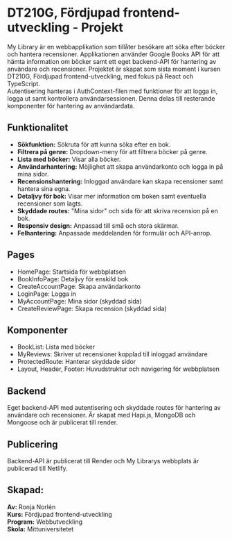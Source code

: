 # DT210G, Fördjupad frontend-utveckling - Projekt

My Library är en webbapplikation som tillåter besökare att söka efter böcker och hantera recensioner. Applikationen använder Google Books API för att hämta information om böcker samt ett eget backend-API för hantering av användare och recensioner. Projektet är skapat som sista moment i kursen DT210G, Fördjupad frontend-utveckling, med fokus på React och TypeScript.  
Autentisering hanteras i AuthContext-filen med funktioner för att logga in, logga ut samt kontrollera användarsessionen. Denna delas till resterande komponenter för hantering av användardata.   

## Funktionalitet
* **Sökfunktion:** Sökruta för att kunna söka efter en bok.
* **Filtrera på genre:** Dropdown-meny för att filtrera böcker på genre.
* **Lista med böcker:** Visar alla böcker.
* **Användarhantering:** Möjlighet att skapa användarkonto och logga in på mina sidor.
* **Recensionshantering:** Inloggad användare kan skapa recensioner samt hantera sina egna.
* **Detaljvy för bok:** Visar mer information om boken samt eventuella recensioner som lagts.
* **Skyddade routes:** "Mina sidor" och sida för att skriva recension på en bok.
* **Responsiv design:** Anpassad till små och stora skärmar.
* **Felhantering:** Anpassade meddelanden för formulär och API-anrop.

## Pages
* HomePage: Startsida för webbplatsen
* BookInfoPage: Detaljvy för enskild bok
* CreateAccountPage: Skapa användarkonto
* LoginPage: Logga in
* MyAccountPage: Mina sidor (skyddad sida)
* CreateReviewPage: Skapa recension (skyddad sida)

## Komponenter
* BookList: Lista med böcker
* MyReviews: Skriver ut recensioner kopplad till inloggad användare
* ProtectedRoute: Hanterar skyddade sidor
* Layout, Header, Footer: Huvudstruktur och navigering för webbplatsen

## Backend
Eget backend-API med autentisering och skyddade routes för hantering av användare och recensioner. Är skapat med Hapi.js, MongoDB och Mongoose och är publicerat till render. 

## Publicering
Backend-API är publicerat till Render och My Librarys webbplats är publicerad till Netlify.

## Skapad:
**Av:** Ronja Norlén  
**Kurs:** Fördjupad frontend-utveckling  
**Program:** Webbutveckling  
**Skola:** Mittuniversitetet 